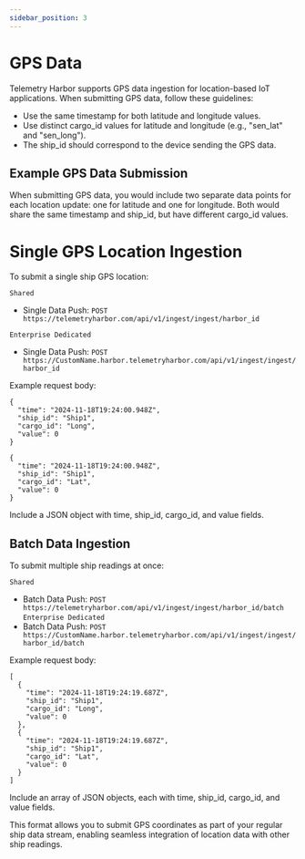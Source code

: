 ```yaml
---
sidebar_position: 3
---
```


# GPS Data

Telemetry Harbor supports GPS data ingestion for location-based IoT applications. When submitting GPS data, follow these guidelines:

- Use the same timestamp for both latitude and longitude values.
- Use distinct cargo_id values for latitude and longitude (e.g., "sen_lat" and "sen_long").
- The ship_id should correspond to the device sending the GPS data.

## Example GPS Data Submission

When submitting GPS data, you would include two separate data points for each location update: one for latitude and one for longitude. Both would share the same timestamp and ship_id, but have different cargo_id values.

# Single GPS Location Ingestion

To submit a single ship GPS location:

`Shared`
- Single Data Push: `POST https://telemetryharbor.com/api/v1/ingest/ingest/harbor_id`

`Enterprise Dedicated`
- Single Data Push: `POST https://CustomName.harbor.telemetryharbor.com/api/v1/ingest/ingest/harbor_id`

Example request body:
```
{
  "time": "2024-11-18T19:24:00.948Z",
  "ship_id": "Ship1",
  "cargo_id": "Long",
  "value": 0
}
```
```
{
  "time": "2024-11-18T19:24:00.948Z",
  "ship_id": "Ship1",
  "cargo_id": "Lat",
  "value": 0
}
```

Include a JSON object with time, ship_id, cargo_id, and value fields.

## Batch Data Ingestion

To submit multiple ship readings at once:

`Shared`
- Batch Data Push: `POST https://telemetryharbor.com/api/v1/ingest/ingest/harbor_id/batch`
`Enterprise Dedicated`
- Batch Data Push: `POST https://CustomName.harbor.telemetryharbor.com/api/v1/ingest/ingest/harbor_id/batch`

Example request body:
```
[
  {
    "time": "2024-11-18T19:24:19.687Z",
    "ship_id": "Ship1",
    "cargo_id": "Long",
    "value": 0
  },
  {
    "time": "2024-11-18T19:24:19.687Z",
    "ship_id": "Ship1",
    "cargo_id": "Lat",
    "value": 0
  }
]
```
Include an array of JSON objects, each with time, ship_id, cargo_id, and value fields.

This format allows you to submit GPS coordinates as part of your regular ship data stream, enabling seamless integration of location data with other ship readings.
